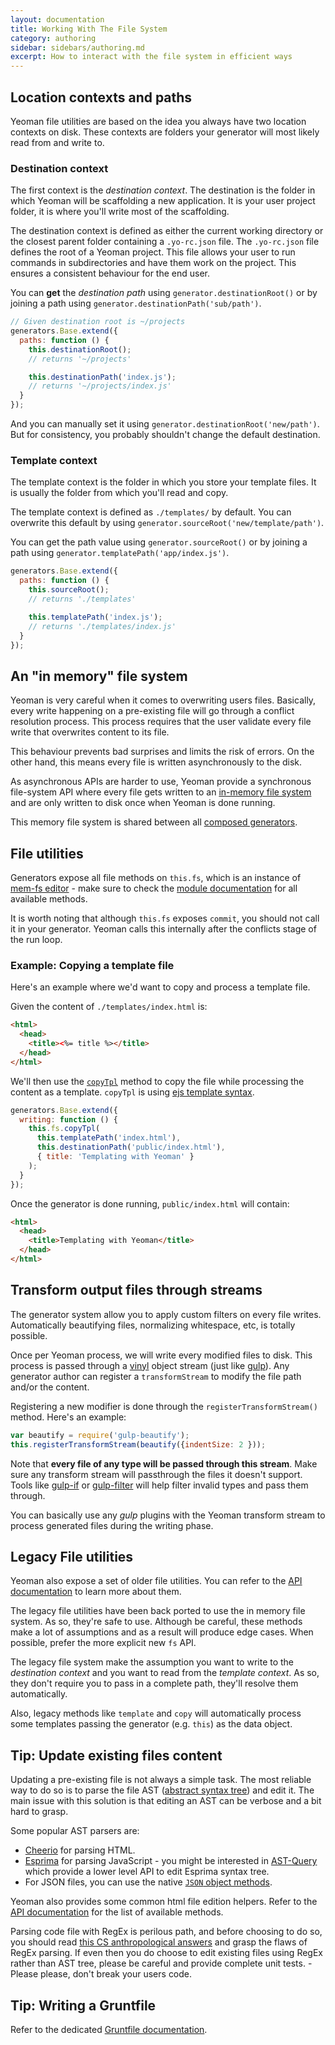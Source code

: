 ```yaml
---
layout: documentation
title: Working With The File System
category: authoring
sidebar: sidebars/authoring.md
excerpt: How to interact with the file system in efficient ways
---
```


## Location contexts and paths

Yeoman file utilities are based on the idea you always have two location contexts on disk. These contexts are folders your generator will most likely read from and write to.

### Destination context

The first context is the _destination context_. The destination is the folder in which Yeoman will be scaffolding a new application. It is your user project folder, it is where you'll write most of the scaffolding.

The destination context is defined as either the current working directory or the closest parent folder containing a `.yo-rc.json` file. The `.yo-rc.json` file defines the root of a Yeoman project. This file allows your user to run commands in subdirectories and have them work on the project. This ensures a consistent behaviour for the end user.

You can **get** the _destination path_ using `generator.destinationRoot()` or by joining a path using `generator.destinationPath('sub/path')`.

```js
// Given destination root is ~/projects
generators.Base.extend({
  paths: function () {
    this.destinationRoot();
    // returns '~/projects'

    this.destinationPath('index.js');
    // returns '~/projects/index.js'
  }
});
```

And you can manually set it using `generator.destinationRoot('new/path')`. But for consistency, you probably shouldn't change the default destination.

### Template context

The template context is the folder in which you store your template files. It is usually the folder from which you'll read and copy.

The template context is defined as `./templates/` by default. You can overwrite this default by using `generator.sourceRoot('new/template/path')`.

You can get the path value using `generator.sourceRoot()` or by joining a path using `generator.templatePath('app/index.js')`.

```js
generators.Base.extend({
  paths: function () {
    this.sourceRoot();
    // returns './templates'

    this.templatePath('index.js');
    // returns './templates/index.js'
  }
});
```

## An "in memory" file system

Yeoman is very careful when it comes to overwriting users files. Basically, every write happening on a pre-existing file will go through a conflict resolution process. This process requires that the user validate every file write that overwrites content to its file.

This behaviour prevents bad surprises and limits the risk of errors. On the other hand, this means every file is written asynchronously to the disk.

As asynchronous APIs are harder to use, Yeoman provide a synchronous file-system API where every file gets written to an [in-memory file system](https://github.com/sboudrias/mem-fs) and are only written to disk once when Yeoman is done running.

This memory file system is shared between all [composed generators](/authoring/composability.html).

## File utilities

Generators expose all file methods on `this.fs`, which is an instance of [mem-fs editor](https://github.com/sboudrias/mem-fs-editor) - make sure to check the [module documentation](https://github.com/sboudrias/mem-fs-editor) for all available methods.

It is worth noting that although `this.fs` exposes `commit`, you should not call it in your generator. Yeoman calls this internally after the conflicts stage of the run loop.

### Example: Copying a template file

Here's an example where we'd want to copy and process a template file.

Given the content of `./templates/index.html` is:

```html
<html>
  <head>
    <title><%= title %></title>
  </head>
</html>
```

We'll then use the [`copyTpl`](https://github.com/sboudrias/mem-fs-editor#copytplfrom-to-context-settings) method to copy the file while processing the content as a template. `copyTpl` is using [ejs template syntax](http://ejs.co).

```js
generators.Base.extend({
  writing: function () {
    this.fs.copyTpl(
      this.templatePath('index.html'),
      this.destinationPath('public/index.html'),
      { title: 'Templating with Yeoman' }
    );
  }
});
```

Once the generator is done running, `public/index.html` will contain:

```html
<html>
  <head>
    <title>Templating with Yeoman</title>
  </head>
</html>
```

## Transform output files through streams

The generator system allow you to apply custom filters on every file writes. Automatically beautifying files, normalizing whitespace, etc, is totally possible.

Once per Yeoman process, we will write every modified files to disk. This process is passed through a [vinyl](https://github.com/wearefractal/vinyl) object stream (just like [gulp](http://gulpjs.com/)). Any generator author can register a `transformStream` to modify the file path and/or the content.

Registering a new modifier is done through the `registerTransformStream()` method. Here's an example:

```js
var beautify = require('gulp-beautify');
this.registerTransformStream(beautify({indentSize: 2 }));
```

Note that **every file of any type will be passed through this stream**. Make sure any transform stream will passthrough the files it doesn't support. Tools like [gulp-if](https://github.com/robrich/gulp-if) or [gulp-filter](https://github.com/sindresorhus/gulp-filter) will help filter invalid types and pass them through.

You can basically use any _gulp_ plugins with the Yeoman transform stream to process generated files during the writing phase.

## Legacy File utilities

Yeoman also expose a set of older file utilities. You can refer to the [API documentation](http://yeoman.io/generator/actions.html) to learn more about them.

The legacy file utilities have been back ported to use the in memory file system. As so, they're safe to use. Although be careful, these methods make a lot of assumptions and as a result will produce edge cases. When possible, prefer the more explicit new `fs` API.

The legacy file system make the assumption you want to write to the _destination context_ and you want to read from the _template context_. As so, they don't require you to pass in a complete path, they'll resolve them automatically.

Also, legacy methods like `template` and `copy` will automatically process some templates passing the generator (e.g. `this`) as the data object.

## Tip: Update existing files content

Updating a pre-existing file is not always a simple task. The most reliable way to do so is to parse the file AST ([abstract syntax tree](http://en.wikipedia.org/wiki/Abstract_syntax_tree)) and edit it. The main issue with this solution is that editing an AST can be verbose and a bit hard to grasp.

Some popular AST parsers are:

- [Cheerio](https://github.com/cheeriojs/cheerio) for parsing HTML.
- [Esprima](https://github.com/ariya/esprima) for parsing JavaScript - you might be interested in [AST-Query](https://github.com/SBoudrias/ast-query) which provide a lower level API to edit Esprima syntax tree.
- For JSON files, you can use the native [`JSON` object methods](https://developer.mozilla.org/en-US/docs/Web/JavaScript/Reference/Global_Objects/JSON).

Yeoman also provides some common html file edition helpers. Refer to the [API documentation](http://yeoman.io/generator/wiring.html) for the list of available methods.

Parsing code file with RegEx is perilous path, and before choosing to do so, you should read [this CS anthropological answers](http://stackoverflow.com/questions/1732348/regex-match-open-tags-except-xhtml-self-contained-tags#answer-1732454) and grasp the flaws of RegEx parsing. If even then you do choose to edit existing files using RegEx rather than AST tree, please be careful and provide complete unit tests. - Please please, don't break your users code.

## Tip: Writing a Gruntfile

Refer to the dedicated [Gruntfile documentation](/authoring/gruntfile.html).
